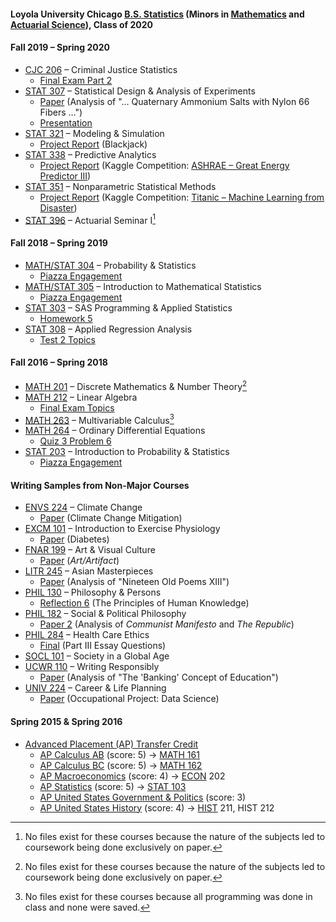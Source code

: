 #### Loyola University Chicago [B.S. Statistics](https://www.luc.edu/math/bsstat.shtml) (Minors in [Mathematics](https://www.luc.edu/math/minormath.shtml) and [Actuarial Science](https://www.luc.edu/math/minoractuarial.shtml)), Class of 2020
#### Fall 2019 – Spring 2020
- [CJC 206](https://www.luc.edu/criminaljustice/undergradcourses.shtml) – Criminal Justice Statistics
  - [Final Exam Part 2](CJC%20206%20–%20Criminal%20Justice%20Statistics/Final%20Exam%20Part%202.pdf)
- [STAT 307](https://www.luc.edu/math/academics/courses/stat307) – Statistical Design & Analysis of Experiments
  - [Paper](STAT%20307%20–%20Statistical%20Design%20&%20Analysis%20of%20Experiments/Paper%20(Analysis%20of%20"…%20Quaternary%20Ammonium%20Salts%20with%20Nylon%2066%20Fibers%20…").pdf) (Analysis of "… Quaternary Ammonium Salts with Nylon 66 Fibers …")
  - [Presentation](STAT%20307%20–%20Statistical%20Design%20%26%20Analysis%20of%20Experiments/Presentation%20(Popping%20Popcorn).pdf)
- [STAT 321](https://www.luc.edu/math/academics/courses/stat321) – Modeling & Simulation
  - [Project Report](STAT%20321%20–%20Modeling%20%26%20Simulation/Project%20(Blackjack)/Project%20Report.pdf) (Blackjack)
- [STAT 338](https://www.luc.edu/math/academics/courses/undergradstat/stat338predictiveanalytics) – Predictive Analytics
  - [Project Report](STAT%20338%20–%20Predictive%20Analytics/Project%20(ASHRAE%20–%20Great%20Energy%20Predictor%20III)/Project%20Report.pdf) (Kaggle Competition: [ASHRAE – Great Energy Predictor III](https://www.kaggle.com/competitions/ashrae-energy-prediction))
- [STAT 351](https://www.luc.edu/math/academics/courses/undergradstat/stat351nonparametricstatisticalmethods) – Nonparametric Statistical Methods
  - [Project Report](STAT%20351%20–%20Nonparametric%20Statistical%20Methods/Project%20(Titanic%20–%20Machine%20Learning%20from%20Disaster)/Project%20Report.pdf) (Kaggle Competition: [Titanic – Machine Learning from Disaster](https://www.kaggle.com/competitions/titanic))
- [STAT 396](https://www.luc.edu/math/academics/courses/stat396) – Actuarial Seminar I[^1]
#### Fall 2018 – Spring 2019
- [MATH/STAT 304](https://www.luc.edu/math/academics/courses/math304) – Probability & Statistics
  - [Piazza Engagement](MATH%20304%20–%20Probability%20%26%20Statistics)
- [MATH/STAT 305](https://www.luc.edu/math/academics/courses/math305) – Introduction to Mathematical Statistics
  - [Piazza Engagement](MATH%20305%20–%20Introduction%20to%20Mathematical%20Statistics)
- [STAT 303](https://www.luc.edu/math/academics/courses/stat303) – SAS Programming & Applied Statistics
  - [Homework 5](STAT%20303%20–%20SAS%20Programming%20%26%20Applied%20Statistics/Homework%205%20Results.pdf)
- [STAT 308](https://www.luc.edu/math/academics/courses/stat308) – Applied Regression Analysis
  - [Test 2 Topics](STAT%20308%20–%20Applied%20Regression%20Analysis/Test%202%20Topics.pdf)
#### Fall 2016 – Spring 2018
- [MATH 201](https://www.luc.edu/math/academics/courses/math201) – Discrete Mathematics & Number Theory[^1]
- [MATH 212](https://www.luc.edu/math/academics/courses/math212) – Linear Algebra
  - [Final Exam Topics](MATH%20212%20–%20Linear%20Algebra/Final%20Exam%20Topics.pdf)
- [MATH 263](https://www.luc.edu/math/academics/courses/math263) – Multivariable Calculus[^2]
- [MATH 264](https://www.luc.edu/math/academics/courses/math264) – Ordinary Differential Equations
  - [Quiz 3 Problem 6](MATH%20264%20–%20Ordinary%20Differential%20Equations/Quiz%203%20Problem%206.pdf)
- [STAT 203](https://www.luc.edu/math/academics/courses/stat203) – Introduction to Probability & Statistics
  - [Piazza Engagement](STAT%20203%20–%20Introduction%20to%20Probability%20%26%20Statistics)
#### Writing Samples from Non-Major Courses
- [ENVS 224](https://www.luc.edu/core/scilitcoursesub-transfer.shtml) – Climate Change
  - [Paper](Writing%20Samples%20from%20Non-Major%20Courses/ENVS%20224%20–%20Climate%20Change/Paper%20(Climate%20Change%20Mitigation).pdf) (Climate Change Mitigation)
- [EXCM 101](luc.edu/celts/programs/engagedlearning/approvedclasses/service-learning) – Introduction to Exercise Physiology
  - [Paper](Writing%20Samples%20from%20Non-Major%20Courses/EXCM%20101%20–%20Introduction%20to%20Exercise%20Physiology/Paper%20(Diabetes).pdf) (Diabetes)
- [FNAR 199](https://www.luc.edu/finearts/academics/courses/fineartscoursecatalog/#faq-574090Collapse) – Art & Visual Culture
  - [Paper](Writing%20Samples%20from%20Non-Major%20Courses/FNAR%20199%20–%20Art%20%26%20Visual%20Culture/Paper%20(Critical%20Analysis).pdf) (*Art/Artifact*)
- [LITR 245](https://www.luc.edu/core/litknowcoursesub-transfer.shtml) – Asian Masterpieces
  - [Paper](Writing%20Samples%20from%20Non-Major%20Courses/LITR%20245%20–%20Asian%20Masterpieces/Paper%20(Nineteen%20Old%20Poems%20XIII).pdf) (Analysis of "Nineteen Old Poems XIII")
- [PHIL 130](https://www.luc.edu/philosophy/coursedescriptions/phil130philosophypersons) – Philosophy & Persons
  - [Reflection 6](Writing%20Samples%20from%20Non-Major%20Courses/PHIL%20130%20–%20Philosophy%20%26%20Persons/Reflection%206%20(The%20Principles%20of%20Human%20Knowledge).pdf) (The Principles of Human Knowledge)
- [PHIL 182](https://www.luc.edu/philosophy/coursedescriptions/182.shtml) – Social & Political Philosophy
  - [Paper 2](Writing%20Samples%20from%20Non-Major%20Courses/PHIL%20182%20–%20Social%20%26%20Political%20Philosophy/Paper%202%20(Communist%20Manifesto%20and%20The%20Republic).pdf) (Analysis of *Communist Manifesto* and *The Republic*)
- [PHIL 284](https://www.luc.edu/philosophy/coursedescriptions/184.shtml) – Health Care Ethics
  - [Final](Writing%20Samples%20from%20Non-Major%20Courses/PHIL%20284%20–%20Health%20Care%20Ethics/Final%20(Part%20III%20Essay%20Questions).pdf) (Part III Essay Questions)
- [SOCL 101](https://www.luc.edu/sociology/undergraduatecoursedescriptions/#faq-467284Collapse) – Society in a Global Age
- [UCWR 110](https://www.luc.edu/writingprogram/courses/universitycorewriting) – Writing Responsibly
  - [Paper](Writing%20Samples%20from%20Non-Major%20Courses/UCWR%20110%20–%20Writing%20Responsibly/Paper%20(The%20"Banking"%20Concept%20of%20Education).pdf) (Analysis of "The 'Banking' Concept of Education")
- [UNIV 224](https://www.luc.edu/career/univ224) – Career & Life Planning
  - [Paper](UNIV%20224%20–%20Career%20%26%20Life%20Planning/Data%20Science%20Occupation%20Paper.pdf) (Occupational Project: Data Science)
#### Spring 2015 & Spring 2016
- [Advanced Placement (AP) Transfer Credit](Advanced%20Placement%20(AP)%20Transfer%20Credit.pdf)
  - [AP Calculus AB](https://apstudents.collegeboard.org/courses/ap-calculus-ab) (score: 5) → [MATH 161](https://www.luc.edu/math/academics/courses/math161)
  - [AP Calculus BC](https://apstudents.collegeboard.org/courses/ap-calculus-bc) (score: 5) → [MATH 162](https://www.luc.edu/math/academics/courses/math162)
  - [AP Macroeconomics](https://apstudents.collegeboard.org/courses/ap-macroeconomics) (score: 4) → [ECON](https://catalog.luc.edu/course-descriptions/econ) 202
  - [AP Statistics](https://apstudents.collegeboard.org/courses/ap-statistics) (score: 5) → [STAT 103](https://www.luc.edu/math/academics/courses/stat103)
  - [AP United States Government & Politics](https://apstudents.collegeboard.org/courses/ap-united-states-government-and-politics) (score: 3)
  - [AP United States History](https://apstudents.collegeboard.org/courses/ap-united-states-history) (score: 4) → [HIST](https://www.luc.edu/history/tiertwocourses) 211, HIST 212
[^1]: No files exist for these courses because the nature of the subjects led to coursework being done exclusively on paper.
[^2]: No files exist for these courses because all programming was done in class and none were saved.
